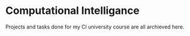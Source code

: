 # Computational Intelligance
 Projects and tasks done for my CI university course are all archieved here.
